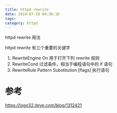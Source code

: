 ```yaml
---
title: httpd rewrite
date: 2019-07-10 09:36:10
tags: 
category: httpd
---
```

httpd rewrite 用法
<!-- more -->

httpd rewrite 有三个重要的关键字
1. RewriteEngine On 用于打开下列 rewrite 规则
2. RewriteCond 过滤条件，相当于编程语句中的 if 语句
3. RewriteRule Pattern Substitution [flags] 执行语句


# 参考
https://logo32.iteye.com/blog/1312421